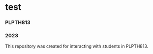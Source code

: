 # test
### PLPTH813
### 2023
This repository was created for interacting with students in PLPTH813. 
